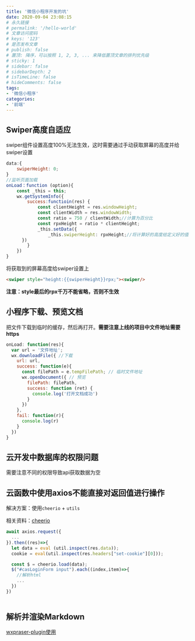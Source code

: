 ```yaml
---
title: '微信小程序开发的坑'
date: 2020-09-04 23:08:15
# 永久链接
# permalink: '/hello-world'
# 文章访问密码
# keys: '123'
# 是否发布文章
# publish: false
# 置顶: 降序，可以按照 1, 2, 3, ... 来降低置顶文章的排列优先级
# sticky: 1
# sidebar: false
# sidebarDepth: 2
# isTimeLine: false
# hideComments: false
tags:
- '微信小程序'
categories:
- '前端'
---
```


## Swiper高度自适应
swiper组件设置高度100%无法生效，这时需要通过手动获取屏幕的高度并给swiper设置

```Javascript
data:{
	swiperHeight: 0;
}
//监听页面加载
onLoad：function (option){
	const _this = this;
	wx.getSystemInfo({
		success:functioin(res) {
			const clientHeight = res.windowHeight;
			const clientWidth = res.windowWidth;
			const ratio = 750 / clientWidth;//计算为百分比
			const rpxHeight = ratio * clientHeight;
			_this.setData({
				_this.swiperHeight: rpxHeight;//将计算好的高度给定义好的值
      })
		}
 	})
}
```
将获取到的屏幕高度给swiper设置上
```html
<swiper style="height:{{swiperHeight}}rpx;"><swiper/>
```
**注意：style最后的rpx千万不能省略，否则不生效**

## 小程序下载、预览文档

把文件下载到临时的缓存，然后再打开。**需要注意上线的项目中文件地址需要https**

```Javascript
onLoad: function(res){
  var url = '文件地址';
  wx.downloadFile({ //下载
    url: url,
    success: function(e){
      const filePath = e.tempFilePath; // 临时文件地址
      wx.openDocument({ // 预览
        filePath: filePath,
        success: function (ret) {
          console.log('打开文档成功')
        }
      })
    },
    fail: function(r){
      console.log(r)
    }
  })
}
```

## 云开发中数据库的权限问题

需要注意不同的权限导致api获取数据为空

## 云函数中使用axios不能直接对返回值进行操作

解决方案：使用`cheerio` + `utils`

相关资料：[cheerio](https://www.cnblogs.com/CraryPrimitiveMan/p/3674421.html)

```Javascript
await axios.request({
  ...
}).then((res)=>{
  let data = eval (util.inspect(res.data));
  cookie = eval(util.inspect(res.headers["set-cookie"][0]));

  const $ = cheerio.load(data);
  $("#casLoginForm input").each((index,item)=>{
    //解析html
    ...
  })
})
    
```

## 解析并渲染Markdown

[wxpraser-plugin使用](https://github.com/ifanrx/wxParser-plugin)
